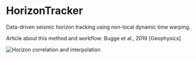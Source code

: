 # HorizonTracker
Data-driven seismic horizon tracking using non-local dynamic time warping.


Article about this method and workflow: Bugge et al., 2019 [Geophysics]

![Horizon correlation and interpolation](Figure11.png)
